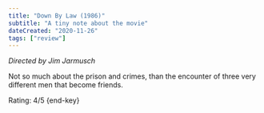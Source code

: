 ```yaml
---
title: "Down By Law (1986)"
subtitle: "A tiny note about the movie"
dateCreated: "2020-11-26"
tags: ["review"]
---
```


_Directed by Jim Jarmusch_

Not so much about the prison and crimes, than the encounter of three very different men that become friends.

Rating: 4/5 {end-key}
